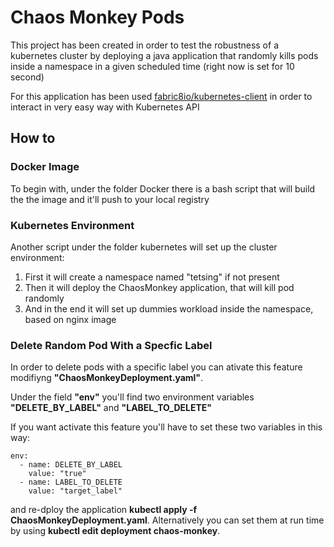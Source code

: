 # Chaos Monkey Pods
This project  has been created in order to test the robustness of a kubernetes cluster by deploying a java application that randomly kills pods inside a namespace in a given scheduled time (right now is set for 10 second) 

For this application has been used [fabric8io/kubernetes-client](https://github.com/fabric8io/kubernetes-client) in order to interact in very easy way with Kubernetes API

## How to

### Docker Image
To begin with, under the folder Docker there is a bash script that will build the the image and it'll push to your local registry

### Kubernetes Environment
Another script under the folder kubernetes will set up the cluster environment:

1. First it will create a namespace named "tetsing" if not present
2. Then it will deploy the ChaosMonkey application, that will kill pod randomly 
3. And in the end it will set up dummies workload inside the namespace, based on nginx image 

### Delete Random Pod With a Specfic Label

In order to delete pods with a specific label you can ativate this feature modifiyng **"ChaosMonkeyDeployment.yaml"**. 

Under the field **"env"** you'll find two environment variables **"DELETE_BY_LABEL"** and **"LABEL_TO_DELETE"**

If you want activate this feature you'll have to set these two variables in this way:

    env:
      - name: DELETE_BY_LABEL
        value: "true"
      - name: LABEL_TO_DELETE
        value: "target_label"

and re-dploy the application **kubectl apply -f ChaosMonkeyDeployment.yaml**. 
Alternatively you can set them at run time by using **kubectl edit deployment chaos-monkey**. 



